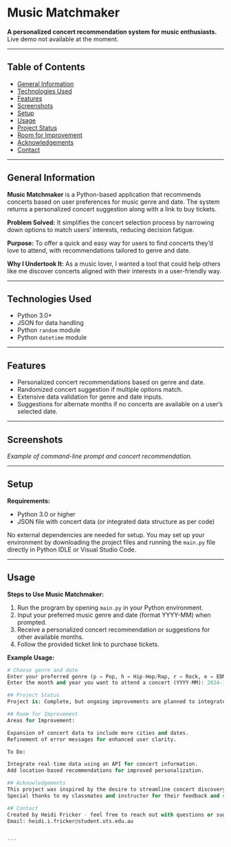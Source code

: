 # Music Matchmaker

**A personalized concert recommendation system for music enthusiasts.**  
Live demo not available at the moment.

---

## Table of Contents

- [General Information](#general-information)
- [Technologies Used](#technologies-used)
- [Features](#features)
- [Screenshots](#screenshots)
- [Setup](#setup)
- [Usage](#usage)
- [Project Status](#project-status)
- [Room for Improvement](#room-for-improvement)
- [Acknowledgements](#acknowledgements)
- [Contact](#contact)

---

## General Information

**Music Matchmaker** is a Python-based application that recommends concerts based on user preferences for music genre and date. The system returns a personalized concert suggestion along with a link to buy tickets.

**Problem Solved:** It simplifies the concert selection process by narrowing down options to match users’ interests, reducing decision fatigue.

**Purpose:** To offer a quick and easy way for users to find concerts they’d love to attend, with recommendations tailored to genre and date.

**Why I Undertook It:** As a music lover, I wanted a tool that could help others like me discover concerts aligned with their interests in a user-friendly way.

---

## Technologies Used

- Python 3.0+
- JSON for data handling
- Python `random` module
- Python `datetime` module

---

## Features

- Personalized concert recommendations based on genre and date.
- Randomized concert suggestion if multiple options match.
- Extensive data validation for genre and date inputs.
- Suggestions for alternate months if no concerts are available on a user’s selected date.

---

## Screenshots

*Example of command-line prompt and concert recommendation.*

---

## Setup

**Requirements:**

- Python 3.0 or higher
- JSON file with concert data (or integrated data structure as per code)

No external dependencies are needed for setup. You may set up your environment by downloading the project files and running the `main.py` file directly in Python IDLE or Visual Studio Code.

---

## Usage

**Steps to Use Music Matchmaker:**

1. Run the program by opening `main.py` in your Python environment.
2. Input your preferred music genre and date (format YYYY-MM) when prompted.
3. Receive a personalized concert recommendation or suggestions for other available months.
4. Follow the provided ticket link to purchase tickets.

**Example Usage:**
```python
# Choose genre and date
Enter your preferred genre (p = Pop, h = Hip-Hop/Rap, r = Rock, e = EDM, c = Country): p
Enter the month and year you want to attend a concert (YYYY-MM): 2024-10

## Project Status
Project is: Complete, but ongoing improvements are planned to integrate more advanced features, such as real-time API data for concert availability.

## Room for Improvement 
Areas for Improvement:

Expansion of concert data to include more cities and dates.
Refinement of error messages for enhanced user clarity.

To Do:

Integrate real-time data using an API for concert information.
Add location-based recommendations for improved personalization.

## Acknowledgements
This project was inspired by the desire to streamline concert discovery.
Special thanks to my classmates and instructor for their feedback and support throughout the development process.

## Contact
Created by Heidi Fricker - feel free to reach out with questions or suggestions!
Email: heidi.i.fricker@student.uts.edu.au


---




